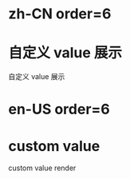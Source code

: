 # zh-CN order=6

# 自定义 value 展示

自定义 value 展示

# en-US order=6

# custom value

custom value render
